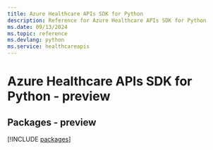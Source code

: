 ```yaml
---
title: Azure Healthcare APIs SDK for Python
description: Reference for Azure Healthcare APIs SDK for Python
ms.date: 09/13/2024
ms.topic: reference
ms.devlang: python
ms.service: healthcareapis
---
```

# Azure Healthcare APIs SDK for Python - preview
## Packages - preview
[!INCLUDE [packages](healthcare-apis-index.md)]